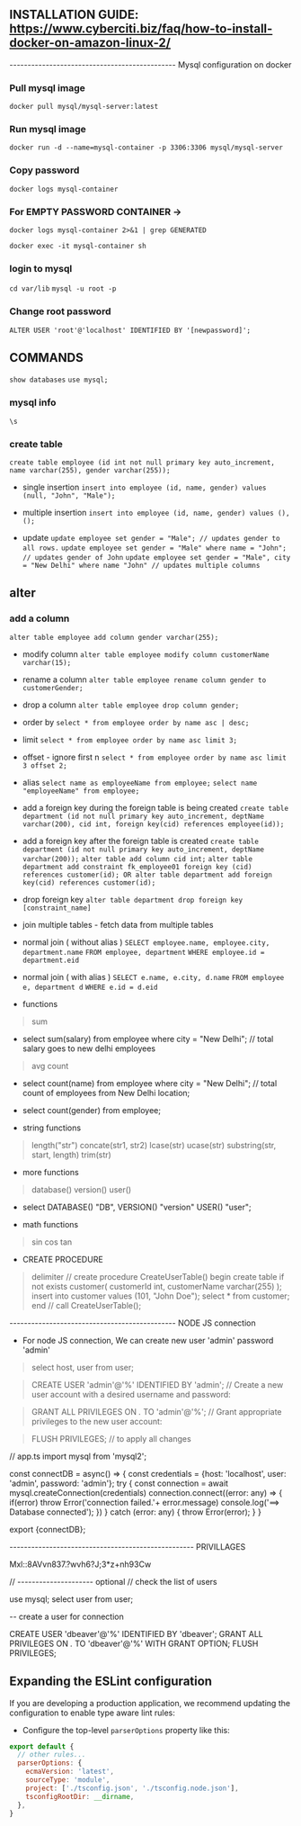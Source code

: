 ## INSTALLATION GUIDE: https://www.cyberciti.biz/faq/how-to-install-docker-on-amazon-linux-2/


---------------------------------------------- Mysql configuration on docker

### Pull mysql image
``` docker pull mysql/mysql-server:latest ```

### Run mysql image
``` docker run -d --name=mysql-container -p 3306:3306 mysql/mysql-server ```

### Copy password 
``` docker logs mysql-container ```

### For EMPTY PASSWORD CONTAINER -> 
``` docker logs mysql-container 2>&1 | grep GENERATED ```

``` docker exec -it mysql-container sh ```

### login to mysql
``` cd var/lib ```
``` mysql -u root -p ```

### Change root password
``` ALTER USER 'root'@'localhost' IDENTIFIED BY '[newpassword]'; ```



## COMMANDS

``` show databases ```
``` use mysql; ```

### mysql info
``` \s ```

### create table
``` create table employee (id int not null primary key auto_increment, name varchar(255), gender varchar(255)); ```

- single insertion
``` insert into employee (id, name, gender) values (null, "John", "Male"); ```

- multiple insertion
``` insert into employee (id, name, gender) values (), (); ```

- update 
``` update employee set gender = "Male"; // updates gender to all rows. ```
``` update employee set gender = "Male" where name = "John"; // updates gender of John ```
``` update employee set gender = "Male", city = "New Delhi" where name "John" // updates multiple columns ```
 
## alter 
### add a column
``` alter table employee add column gender varchar(255); ```

- modify column
``` alter table employee modify column customerName varchar(15); ```

- rename a column
``` alter table employee rename column gender to customerGender; ```

- drop a column
``` alter table employee drop column gender; ```

- order by
``` select * from employee order by name asc | desc; ```

- limit
``` select * from employee order by name asc limit 3; ```

- offset - ignore first n
``` select * from employee order by name asc limit 3 offset 2; ```

- alias
``` select name as employeeName from employee; ```
``` select name "employeeName" from employee; ```


- add a foreign key during the foreign table is being created
``` create table department (id not null primary key auto_increment, deptName varchar(200), cid int, foreign key(cid) references employee(id)); ```

- add a foreign key after the foreign table is created
``` create table department (id not null primary key auto_increment, deptName varchar(200)); ```
``` alter table add column cid int; ```
``` alter table department add constraint fk_employee01 foreign key (cid) references customer(id); OR alter table department add foreign key(cid) references customer(id); ```

- drop foreign key
``` alter table department drop foreign key [constraint_name] ```

- join multiple tables - fetch data from multiple tables

- normal join ( without alias )
``` SELECT employee.name, employee.city, department.name ```
  ```FROM employee, department```
  ```WHERE employee.id = department.eid ```

- normal join ( with alias )
``` SELECT e.name, e.city, d.name ```
 ``` FROM employee e, department d ```
 ``` WHERE e.id = d.eid  ```


- functions
> sum
- select sum(salary) from employee where city = "New Delhi"; // total salary goes to new delhi employees

> avg
> count
- select count(name) from employee where city = "New Delhi"; // total count of employees from New Delhi location;
- select count(gender) from employee;

- string functions
> length("str")
> concate(str1, str2)
> lcase(str)
> ucase(str)
> substring(str, start, length)
> trim(str)

- more functions
> database()
> version()
> user()
- select DATABASE() "DB", VERSION() "version" USER() "user";

- math functions
> sin
> cos
> tan

- CREATE PROCEDURE
> delimiter //
> create procedure CreateUserTable() 
  begin
  create table if not exists customer( customerId int, customerName varchar(255) );
  insert into customer values (101, "John Doe");
  select * from customer;
  end //
> call CreateUserTable();


---------------------------------------------- NODE JS connection



- For node JS connection, We can create new user 'admin' password 'admin'
> select host, user from user;

> CREATE USER 'admin'@'%' IDENTIFIED BY 'admin';   // Create a new user account with a desired username and password:

> GRANT ALL PRIVILEGES ON *.* TO 'admin'@'%';   // Grant appropriate privileges to the new user account:

> FLUSH PRIVILEGES;   // to apply all changes


// app.ts
import mysql from 'mysql2';

const connectDB = async() => {
  const credentials = {host: 'localhost', user: 'admin', password: 'admin'};
  try {
    const connection = await mysql.createConnection(credentials)
    connection.connect((error: any) => { 
      if(error) throw Error('connection failed.'+ error.message)
      console.log('==> Database connected');
    })
  } catch (error: any) {
    throw Error(error);
  }
}

export {connectDB};












--------------------------------------------------- PRIVILLAGES

Mxl::8AVvn837.?wvh6?J;3*z+nh93Cw

// --------------------- optional
// check the list of users

use mysql;
select user from user;


-- create a user for connection

CREATE USER 'dbeaver'@'%' IDENTIFIED BY 'dbeaver';
GRANT ALL PRIVILEGES ON *.* TO 'dbeaver'@'%' WITH GRANT OPTION;
FLUSH PRIVILEGES;









## Expanding the ESLint configuration

If you are developing a production application, we recommend updating the configuration to enable type aware lint rules:

- Configure the top-level `parserOptions` property like this:

```js
export default {
  // other rules...
  parserOptions: {
    ecmaVersion: 'latest',
    sourceType: 'module',
    project: ['./tsconfig.json', './tsconfig.node.json'],
    tsconfigRootDir: __dirname,
  },
}
```

